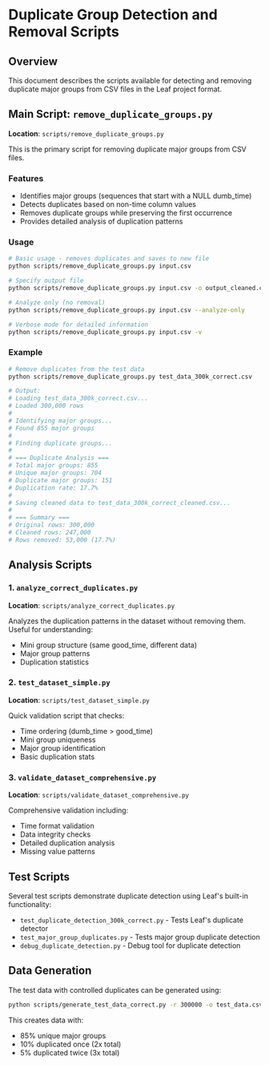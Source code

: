 # Duplicate Group Detection and Removal Scripts

## Overview

This document describes the scripts available for detecting and removing duplicate major groups from CSV files in the Leaf project format.

## Main Script: `remove_duplicate_groups.py`

**Location**: `scripts/remove_duplicate_groups.py`

This is the primary script for removing duplicate major groups from CSV files.

### Features

- Identifies major groups (sequences that start with a NULL dumb_time)
- Detects duplicates based on non-time column values
- Removes duplicate groups while preserving the first occurrence
- Provides detailed analysis of duplication patterns

### Usage

```bash
# Basic usage - removes duplicates and saves to new file
python scripts/remove_duplicate_groups.py input.csv

# Specify output file
python scripts/remove_duplicate_groups.py input.csv -o output_cleaned.csv

# Analyze only (no removal)
python scripts/remove_duplicate_groups.py input.csv --analyze-only

# Verbose mode for detailed information
python scripts/remove_duplicate_groups.py input.csv -v
```

### Example

```bash
# Remove duplicates from the test data
python scripts/remove_duplicate_groups.py test_data_300k_correct.csv

# Output:
# Loading test_data_300k_correct.csv...
# Loaded 300,000 rows
# 
# Identifying major groups...
# Found 855 major groups
# 
# Finding duplicate groups...
# 
# === Duplicate Analysis ===
# Total major groups: 855
# Unique major groups: 704
# Duplicate major groups: 151
# Duplication rate: 17.7%
# 
# Saving cleaned data to test_data_300k_correct_cleaned.csv...
# 
# === Summary ===
# Original rows: 300,000
# Cleaned rows: 247,000
# Rows removed: 53,000 (17.7%)
```

## Analysis Scripts

### 1. `analyze_correct_duplicates.py`
**Location**: `scripts/analyze_correct_duplicates.py`

Analyzes the duplication patterns in the dataset without removing them. Useful for understanding:
- Mini group structure (same good_time, different data)
- Major group patterns
- Duplication statistics

### 2. `test_dataset_simple.py`
**Location**: `scripts/test_dataset_simple.py`

Quick validation script that checks:
- Time ordering (dumb_time > good_time)
- Mini group uniqueness
- Major group identification
- Basic duplication stats

### 3. `validate_dataset_comprehensive.py`
**Location**: `scripts/validate_dataset_comprehensive.py`

Comprehensive validation including:
- Time format validation
- Data integrity checks
- Detailed duplication analysis
- Missing value patterns

## Test Scripts

Several test scripts demonstrate duplicate detection using Leaf's built-in functionality:

- `test_duplicate_detection_300k_correct.py` - Tests Leaf's duplicate detector
- `test_major_group_duplicates.py` - Tests major group duplicate detection
- `debug_duplicate_detection.py` - Debug tool for duplicate detection

## Data Generation

The test data with controlled duplicates can be generated using:

```bash
python scripts/generate_test_data_correct.py -r 300000 -o test_data.csv
```

This creates data with:
- 85% unique major groups
- 10% duplicated once (2x total)
- 5% duplicated twice (3x total)